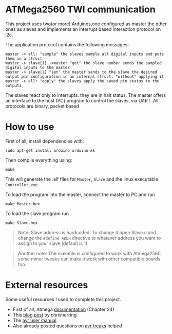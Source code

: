 # ATMega2560 TWI communication 
This project uses two(or more) Arduinos,one configured as master the other ones as slaves and implements an interrupt based interaction protocol on i2c.


The application protocol contains the following messages:
``` 
master -> all: "sample" the slaves sample all digital inputs and puts them in a struct 
master -> slave[i] ->master "get" the slave number sends the sampled digital inputs to the master
master -> slave[i] "set" the master sends to the slave the desired output pin configuration in an internal struct, "without" applying it 
master -> all: "apply" the slaves apply the saved pin status to the outputs
```
The slaves react only to interrupts. they are in halt status. The master offers an interface to the host (PC) program to control the slaves, via UART. All protocols are binary, packet based

# How to use
First of all, install dependencies with:
```
sudo apt-get install arduino arduino-mk
```
Then compile everything using:
```
make
```
This will generate the .elf files for `Master`, `Slave` and the linux executable `Controller.exe`.

To load the program into the master, connect the master to PC and run
```
make Master.hex
```
To load the slave program run
```
make Slave.hex
```

>Note: Slave address is hardcoded. To change it open Slave.c and change the `#define ADDR` directive to whatever address you want to assign to your slave (default is 1)

>Another note: The makefile is configured to work with Atmega2560, some minor tweaks can make it work with other compatible boards too.

# External resources
Some useful resources I used to complete this project. 
* First of all, Atmega [documentation](http://ww1.microchip.com/downloads/en/DeviceDoc/Atmel-2549-8-bit-AVR-Microcontroller-ATmega640-1280-1281-2560-2561_datasheet.pdf) (Chapter 24)
* This [blog post](http://www.chrisherring.net/all/tutorial-interrupt-driven-twi-interface-for-avr-part1/) by chrisherring
* The [avr user manual](https://www.nongnu.org/avr-libc/user-manual/modules.html)
* Also already posted questions on [avr freaks](https://www.avrfreaks.net) helped
